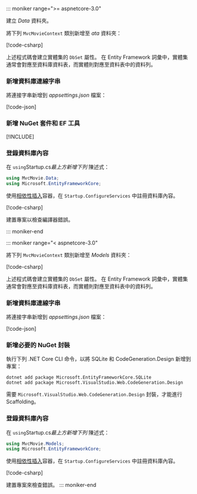::: moniker range=">= aspnetcore-3.0"

<a name="dc"></a>

建立 *Data* 資料夾。

將下列 `MvcMovieContext` 類別新增至 *ata* 資料夾：  

[!code-csharp[](~/tutorials/first-mvc-app/start-mvc/sample/MvcMovie3/zDocOnly/MvcMovieContext.cs?name=snippet)]

上述程式碼會建立實體集的 `DbSet` 屬性。 在 Entity Framework 詞彙中，實體集通常會對應至資料庫資料表，而實體則對應至資料表中的資料列。

<a name="cs"></a>

### <a name="add-a-database-connection-string"></a>新增資料庫連線字串

將連接字串新增到 *appsettings.json* 檔案：

[!code-json[](~/tutorials/first-mvc-app/start-mvc/sample/MvcMovie3/appsettings_SQLite.json?highlight=10-12)]

### <a name="add-nuget-packages-and-ef-tools"></a>新增 NuGet 套件和 EF 工具

[!INCLUDE[](~/includes/add-EF-NuGet-SQLite-CLI.md)]

<a name="reg"></a>

### <a name="register-the-database-context"></a>登錄資料庫內容

在 `using`Startup.cs*最上方新增下列* 陳述式：

```csharp
using MvcMovie.Data;
using Microsoft.EntityFrameworkCore;
```

使用[相依性插入](xref:fundamentals/dependency-injection)容器，在 `Startup.ConfigureServices` 中註冊資料庫內容。

[!code-csharp[](~/tutorials/first-mvc-app/start-mvc/sample/MvcMovie3/Startup.cs?name=snippet_UseSqlite&highlight=6-7)]

建置專案以檢查編譯器錯誤。

::: moniker-end

::: moniker range="< aspnetcore-3.0"

將下列 `MvcMovieContext` 類別新增至 *Models* 資料夾：  

[!code-csharp[](~/tutorials/first-mvc-app/start-mvc/sample/MvcMovie22/Data/MvcMovieContext.cs)]

上述程式碼會建立實體集的 `DbSet` 屬性。 在 Entity Framework 詞彙中，實體集通常會對應至資料庫資料表，而實體則對應至資料表中的資料列。

<a name="cs"></a>

### <a name="add-a-database-connection-string"></a>新增資料庫連線字串

將連接字串新增到 *appsettings.json* 檔案：

[!code-json[](~/tutorials/razor-pages/razor-pages-start/sample/RazorPagesMovie/appsettings_SQLite.json?highlight=8-10)]

### <a name="add-required-nuget-packages"></a>新增必要的 NuGet 封裝

執行下列 .NET Core CLI 命令，以將 SQLite 和 CodeGeneration.Design 新增到專案：

```dotnetcli
dotnet add package Microsoft.EntityFrameworkCore.SQLite
dotnet add package Microsoft.VisualStudio.Web.CodeGeneration.Design
```

需要 `Microsoft.VisualStudio.Web.CodeGeneration.Design` 封裝，才能進行 Scaffolding。

<a name="reg"></a>

### <a name="register-the-database-context"></a>登錄資料庫內容

在 `using`Startup.cs*最上方新增下列* 陳述式：

```csharp
using MvcMovie.Models;
using Microsoft.EntityFrameworkCore;
```

使用[相依性插入](xref:fundamentals/dependency-injection)容器，在 `Startup.ConfigureServices` 中註冊資料庫內容。

[!code-csharp[](~/tutorials/first-mvc-app/start-mvc/sample/MvcMovie22/Startup.cs?name=snippet_UseSqlite&highlight=11-12)]

建置專案來檢查錯誤。
::: moniker-end